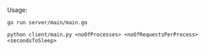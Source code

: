 Usage:
```
go run server/main/main.go
```
```
python client/main.py <noOfProcesses> <noOfRequestsPerProcess> <secondsToSleep>
```